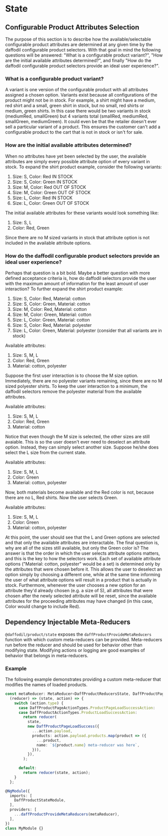 # State

## Configurable Product Attributes Selection
The purpose of this section is to describe how the available/selectable configurable product attributes are determined at any given time by the daffodil configurable product selectors. With that goal in mind the following questions will be answered: "What is a configurable product variant?", "How are the initial available attributes determined?", and finally "How do the daffodil configurable product selectors provide an ideal user experience?".

### What is a configurable product variant?
A variant is one version of the configurable product with all attributes assigned a chosen option. Variants exist because all configurations of the product might not be in stock. For example, a shirt might have a medium, red shirt and a small, green shirt in stock, but no small, red shirts or medium, green shirts. In this case there would be two variants in stock (mediumRed, smallGreen) but 4 variants total (smallRed, mediumRed, smallGreen, mediumGreen). It could even be that the retailer doesn't ever sell a particular variant of a product. This ensures the customer can't add a configurable product to the cart that is not in stock or isn't for sale.

### How are the initial available attributes determined?
When no attributes have yet been selected by the user, the available attributes are simply every possible attribute option of every variant in stock. To expand the shirt product example, consider the following variants:

1. Size: S,     Color: Red        IN STOCK
2. Size: S,     Color: Green      IN STOCK
3. Size: M,     Color: Red        OUT OF STOCK
4. Size: M,     Color: Green      OUT OF STOCK
5. Size: L,     Color: Red        IN STOCK
6. Size: L,     Color: Green      OUT OF STOCK

The initial available attributes for these variants would look something like:
1. Size: S, L
2. Color: Red, Green

Since there are no M sized variants in stock that attribute option is not included in the available attribute options.

### How do the daffodil configurable product selectors provide an ideal user experience?
Perhaps that question is a bit bold. Maybe a better question with more defined acceptance criteria is, how do daffodil selectors provide the user with the maximum amount of information for the least amount of user interaction? To further expand the shirt product example:

1. Size: S,     Color: Red,     Material: cotton
2. Size: S,     Color: Green,   Material: cotton
3. Size: M,     Color: Red,     Material: cotton
4. Size: M,     Color: Green,   Material: cotton
5. Size: L,     Color: Green,   Material: cotton
6. Size: S,     Color: Red,     Material: polyester
7. Size: L,     Color: Green,   Material: polyester
(consider that all variants are in stock)

Available attributes:
1. Size: S, M, L
2. Color: Red, Green
3. Material: cotton, polyester

Suppose the first user interaction is to choose the M size option. Immediately, there are no polyester variants remaining, since there are no M sized polyester shirts. To keep the user interaction to a minimum, the daffodil selectors remove the polyester material from the available attributes.

Available attributes:
1. Size: S, M, L
2. Color: Red, Green
3. Material: cotton

Notice that even though the M size is selected, the other sizes are still avaiable. This is so the user doesn't ever need to deselect an attribute option. Instead, they can simply select another size. Suppose he/she does select the L size from the current state.

Available attributes:
1. Size: S, M, L
2. Color: Green
3. Material: cotton, polyester

Now, both materials become available and the Red color is not, because there are no L, Red shirts. Now the user selects Green.

Available attributes:
1. Size: S, M, L
2. Color: Green
3. Material: cotton, polyester

At this point, the user should see that the L and Green options are selected and that only the available attributes are interactable. The final question is, why are all of the sizes still available, but only the Green color is? The answer is that the order in which the user selects attribute options matters, and this is the key to how the selectors work. Each set of available attribute options ("Material: cotton, polyester" would be a set) is determined only by the attributes that were chosen before it. This allows the user to deselect an option simply by choosing a different one, while at the same time informing the user of what attribute options will result in a product that is actually in stock. Furthermore, whenever the user chooses a new option for an attribute they'd already chosen (e.g. a size of S), all attributes that were chosen after the newly selected attribute will be reset, since the available attributes for the proceeding attributes may have changed (in this case, Color would change to include Red).

## Dependency Injectable Meta-Reducers

`@daffodil/product/state` exposes the `daffProductProvideMetaReducers` function with which custom meta-reducers can be provided. Meta-reducers run before the reducer and should be used for behavior other than modifying state. Modifying actions or logging are good examples of behavior that belongs in meta-reducers.

### Example

The following example demonstrates providing a custom meta-reducer that modifies the names of loaded products.

```ts
const metaReducer: MetaReducer<DaffProductReducersState, DaffProductPageActions | DaffProductActions> =
  (reducer) => (state, action) => {
    switch (action.type) {
      case DaffProductPageActionTypes.ProductPageLoadSuccessAction:
      case DaffProductActionTypes.ProductLoadSuccessAction:
        return reducer(
          state,
          new DaffProductPageLoadSuccess({
            ...action.payload,
            products: action.payload.products.map(product => ({
              ...product,
              name: `${product.name} meta-reducer was here`,
            })),
          }),
        );

      default:
        return reducer(state, action);
    }
  };

@NgModule({
  imports: [
    DaffProductStateModule,
  ],
  providers: [
    ...daffProductProvideMetaReducers(metaReducer),
  ],
})
class MyModule {}
```

